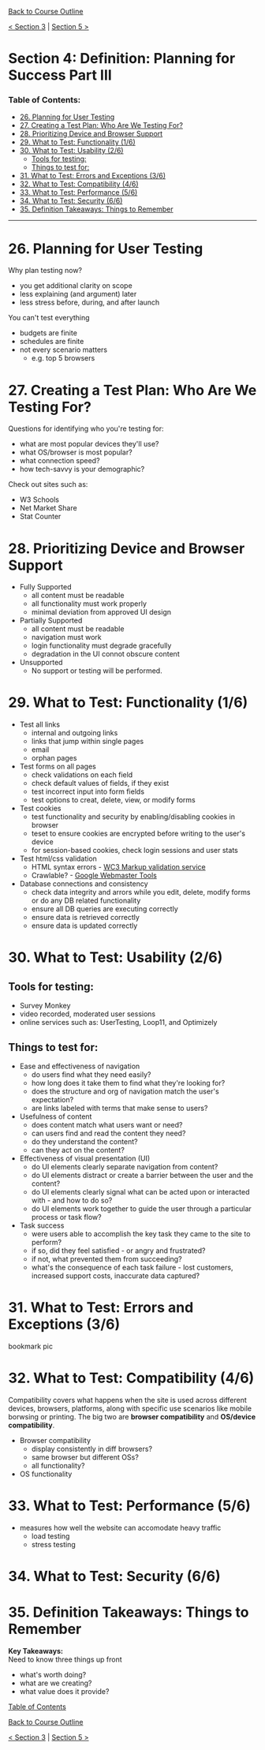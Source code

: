 [Back to Course Outline](../README.md)  

[< Section 3](../notes/notes-section-03.md) | [Section 5 >](../notes/notes-section-05.md)  

# Section 4: Definition: Planning for Success Part III <!-- omit in toc -->

### Table of Contents:  

- [26. Planning for User Testing](#26-planning-for-user-testing)
- [27. Creating a Test Plan: Who Are We Testing For?](#27-creating-a-test-plan-who-are-we-testing-for)
- [28. Prioritizing Device and Browser Support](#28-prioritizing-device-and-browser-support)
- [29. What to Test: Functionality (1/6)](#29-what-to-test-functionality-16)
- [30. What to Test: Usability (2/6)](#30-what-to-test-usability-26)
  - [Tools for testing:](#tools-for-testing)
  - [Things to test for:](#things-to-test-for)
- [31. What to Test: Errors and Exceptions (3/6)](#31-what-to-test-errors-and-exceptions-36)
- [32. What to Test: Compatibility (4/6)](#32-what-to-test-compatibility-46)
- [33. What to Test: Performance (5/6)](#33-what-to-test-performance-56)
- [34. What to Test: Security (6/6)](#34-what-to-test-security-66)
- [35. Definition Takeaways: Things to Remember](#35-definition-takeaways-things-to-remember)

_____  

# 26. Planning for User Testing

Why plan testing now?

- you get additional clarity on scope
- less explaining (and argument) later
- less stress before, during, and after launch  

You can't test everything

- budgets are finite
- schedules are finite
- not every scenario matters
  - e.g. top 5 browsers

# 27. Creating a Test Plan: Who Are We Testing For?

Questions for identifying who you're testing for:

- what are most popular devices they'll use?
- what OS/browser is most popular?
- what connection speed?
- how tech-savvy is your demographic?

Check out sites such as:

- W3 Schools
- Net Market Share
- Stat Counter

# 28. Prioritizing Device and Browser Support

- Fully Supported
  - all content must be readable
  - all functionality must work properly
  - minimal deviation from approved UI design
- Partially Supported
  - all content must be readable
  - navigation must work
  - login functionality must degrade gracefully
  - degradation in the UI connot obscure content
- Unsupported
  - No support or testing will be performed.  

# 29. What to Test: Functionality (1/6)

- Test all links
  - internal and outgoing links
  - links that jump within single pages
  - email
  - orphan pages
- Test forms on all pages
  - check validations on each field
  - check default values of fields, if they exist
  - test incorrect input into form fields
  - test options to creat, delete, view, or modify forms
- Test cookies
  - test functionality and security by enabling/disabling cookies in browser
  - teset to ensure cookies are encrypted before writing to the user's device
  - for session-based cookies, check login sessions and user stats
- Test html/css validation
  - HTML syntax errors - [WC3 Markup validation service](http://validator.w3.org)
  - Crawlable? - [Google Webmaster Tools](https://www.google.com/webmasters/tools)
- Database connections and consistency
  - check data integrity and arrors while you edit, delete, modify forms or do any DB related functionality
  - ensure all DB queries are executing correctly
  - ensure data is retrieved correctly
  - ensure data is updated correctly

# 30. What to Test: Usability (2/6)

## Tools for testing: 

  - Survey Monkey
  - video recorded, moderated user sessions
  - online services such as: UserTesting, Loop11, and Optimizely

## Things to test for:

- Ease and effectiveness of navigation
  - do users find what they need easily?
  - how long does it take them to find what they're looking for?
  - does the structure and org of navigation match the user's expectation?
  - are links labeled with terms that make sense to users?
- Usefulness of content
  - does content match what users want or need?
  - can users find and read the content they need?
  - do they understand the content?
  - can they act on the content?
- Effectiveness of visual presentation (UI)
  - do UI elements clearly separate navigation from content?
  - do UI elements distract or create a barrier between the user and the content?
  - do UI elements clearly signal what can be acted upon or interacted with - and how to do so?
  - do UI elements work together to guide the user through a particular process or task flow?
- Task success  
  - were users able to accomplish the key task they came to the site to perform?
  - if so, did they feel satisfied - or angry and frustrated?
  - if not, what prevented them from succeeding?
  - what's the consequence of each task failure - lost customers, increased support costs, inaccurate data captured?

# 31. What to Test: Errors and Exceptions (3/6)  

bookmark pic  

# 32. What to Test: Compatibility (4/6)  

Compatibility covers what happens when the site is used across different devices, browsers, platforms, along with specific use scenarios like mobile borwsing or printing. The big two are **browser compatibility** and **OS/device compatibility**.  

- Browser compatibility
  - display consistently in diff browsers?
  - same browser but different OSs?
  - all functionality?
- OS functionality

# 33. What to Test: Performance (5/6)

- measures how well the website can accomodate heavy traffic
  - load testing
  - stress testing

# 34. What to Test: Security (6/6)

# 35. Definition Takeaways: Things to Remember

**Key Takeaways:**  
Need to know three things up front  
- what's worth doing?
- what are we creating?
- what value does it provide?


[Table of Contents](#Table-of-Contents:)  

[Back to Course Outline](../README.md)  

[< Section 3](../notes/notes-section-03.md) | [Section 5 >](../notes/notes-section-05.md)  
